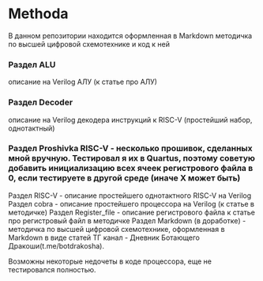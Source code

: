 # Methoda
В данном репозитории находится оформленная в Markdown методичка по высшей цифровой схемотехнике и код к ней
### Раздел ALU
описание на Verilog АЛУ (к статье про АЛУ)
### Раздел Decoder
описание на Verilog декодера инструкций к RISC-V (простейший набор, однотактный)
### Раздел Proshivka RISC-V - несколько прошивок, сделанных мной вручную. Тестировал я их в Quartus, поэтому советую добавить инициализацию всех ячеек регистрового файла в 0, если тестируете в другой среде (иначе X может быть)
Раздел RISC-V - описание простейшего однотактного RISC-V на Verilog
Раздел cobra - описание простейшего процессора на Verilog (к статье в методичке)
Раздел Register_file - описание регистрового файла к статье про регистровый файл в методичке
Раздел Markdown (в доработке) - методичка по высшей цифровой схемотехнике, оформленная в Markdown в виде статей
ТГ канал - Дневник Ботающего Дракоши(t.me/botdrakosha).


Возможны некоторые недочеты в коде процессора, еще не тестировался полностью.

